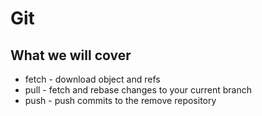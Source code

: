 # Git

## What we will cover

* fetch - download object and refs
* pull - fetch and rebase changes to your current branch
* push - push commits to the remove repository
